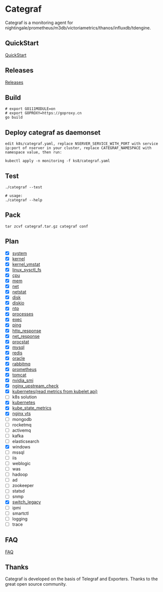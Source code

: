 # Categraf

Categraf is a monitoring agent for nightingale/prometheus/m3db/victoriametrics/thanos/influxdb/tdengine.

## QuickStart

[QuickStart](https://www.gitlink.org.cn/flashcat/categraf/wiki)

## Releases

[Releases](https://www.gitlink.org.cn/flashcat/categraf/releases)

## Build

```shell
# export GO111MODULE=on
# export GOPROXY=https://goproxy.cn
go build
```

## Deploy categraf as daemonset

```shell
edit k8s/categraf.yaml, replace NSERVER_SERVICE_WITH_PORT with service ip:port of nserver in your cluster, replace CATEGRAF_NAMESPACE with namespace value, then run:

kubectl apply -n monitoring -f ks8/categraf.yaml
```

## Test

```shell
./categraf --test

# usage:
./categraf --help
```

## Pack

```shell
tar zcvf categraf.tar.gz categraf conf
```

## Plan

- [x] [system](inputs/system)
- [x] [kernel](inputs/kernel)
- [x] [kernel_vmstat](inputs/kernel_vmstat)
- [x] [linux_sysctl_fs](inputs/linux_sysctl_fs)
- [x] [cpu](inputs/cpu)
- [x] [mem](inputs/mem)
- [x] [net](inputs/net)
- [x] [netstat](inputs/netstat)
- [x] [disk](inputs/disk)
- [x] [diskio](inputs/diskio)
- [x] [ntp](inputs/ntp)
- [x] [processes](inputs/processes)
- [x] [exec](inputs/exec)
- [x] [ping](inputs/ping)
- [x] [http_response](inputs/http_response)
- [x] [net_response](inputs/net_response)
- [x] [procstat](inputs/procstat)
- [x] [mysql](inputs/mysql)
- [x] [redis](inputs/redis)
- [x] [oracle](inputs/oracle)
- [x] [rabbitmq](inputs/rabbitmq)
- [x] [prometheus](inputs/prometheus)
- [x] [tomcat](inputs/tomcat)
- [x] [nvidia_smi](inputs/nvidia_smi)
- [x] [nginx_upstream_check](inputs/nginx_upstream_check)
- [x] [kubernetes(read metrics from kubelet api)](inputs/kubernetes)
- [ ] k8s solution
- [x] [kubernetes](inputs/kubernetes)
- [x] [kube_state_metrics](inputs/kube_state_metrics)
- [x] [nginx vts](inputs/nginx_vts)
- [ ] mongodb
- [ ] rocketmq
- [ ] activemq
- [ ] kafka
- [ ] elasticsearch
- [x] windows
- [ ] mssql
- [ ] iis
- [ ] weblogic
- [ ] was
- [ ] hadoop
- [ ] ad
- [ ] zookeeper
- [ ] statsd
- [ ] snmp
- [x] [switch_legacy](inputs/switch_legacy)
- [ ] ipmi
- [ ] smartctl
- [ ] logging
- [ ] trace

## FAQ

[FAQ](https://www.gitlink.org.cn/flashcat/categraf/wiki)

## Thanks

Categraf is developed on the basis of Telegraf and Exporters. Thanks to the great open source community.

